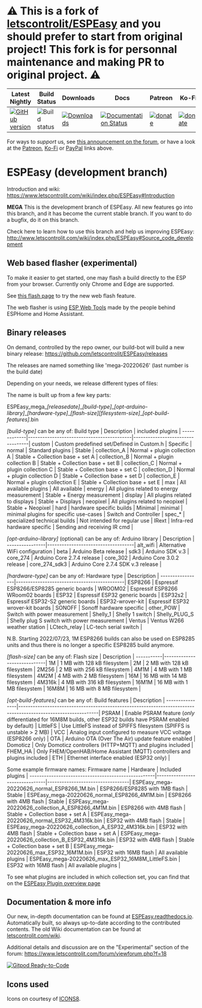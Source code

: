 # ⚠️ This is a fork of [letscontrolit/ESPEasy](https://github.com/letscontrolit/ESPEasy) and you should prefer to start from original project! This fork is for personnal maintenance and making PR to original project. ⚠️


|Latest Nightly  | Build Status | Downloads | Docs | Patreon | Ko-Fi | PayPal |
|-------|-------|-------|-------|-------|-------|-------|
| [![GitHub version](https://img.shields.io/github/release/letscontrolit/ESPEasy/all.svg)](https://github.com/letscontrolit/ESPEasy/releases/latest) | ![Build status](https://github.com/letscontrolit/ESPEasy/actions/workflows/build.yml/badge.svg) | [![Downloads](https://img.shields.io/github/downloads/letscontrolit/ESPEasy/total.svg)](https://github.com/letscontrolit/ESPEasy/releases) | [![Documentation Status](https://readthedocs.org/projects/espeasy/badge/?version=latest)](https://espeasy.readthedocs.io/en/latest/?badge=latest) | [![donate](https://img.shields.io/badge/donate-Patreon-blue.svg)](https://www.patreon.com/GrovkillenTDer) | [![donate](https://img.shields.io/badge/donate-KoFi-blue.svg)](https://ko-fi.com/grovkillentder) | [![donate](https://img.shields.io/badge/donate-PayPal-blue.svg)](https://www.paypal.me/espeasy) |

For ways to *support* us, see [this announcement on the forum](https://www.letscontrolit.com/forum/viewtopic.php?f=14&t=5787), or have a look at the [Patreon](https://www.patreon.com/GrovkillenTDer), [Ko-Fi](https://ko-fi.com/grovkillentder) or [PayPal](https://www.paypal.me/espeasy) links above.

# ESPEasy (development branch)


Introduction and wiki: https://www.letscontrolit.com/wiki/index.php/ESPEasy#Introduction

**MEGA**
This is the development branch of ESPEasy. All new features go into this branch, and it has become the current stable branch. If you want to do a bugfix, do it on this branch.


Check here to learn how to use this branch and help us improving ESPEasy: http://www.letscontrolit.com/wiki/index.php/ESPEasy#Source_code_development

## Web based flasher (experimental)

To make it easier to get started, one may flash a build directly to the ESP from your browser.
Currently only Chrome and Edge are supported.

See [this flash page](https://td-er.nl/ESPEasy/) to try the new web flash feature.

The web flasher is using [ESP Web Tools](https://esphome.github.io/esp-web-tools/) made by the people behind ESPHome and Home Assistant.


## Binary releases

On demand, controlled by the repo owner, our build-bot will build a new binary release: https://github.com/letscontrolit/ESPEasy/releases

The releases are named something like 'mega-20220626' (last number is the build date)

Depending on your needs, we release different types of files:

The name is built up from a few key parts:

ESPEasy_mega\_*[releasedate]*\_*[build-type]*\_*[opt-arduino-library]*\_*[hardware-type]*\_*[flash-size][filesystem-size]*\_*[opt-build-features]*.bin

*[build-type]* can be any of:
Build type   | Description                               | included plugins                 |
-------------|-------------------------------------------|----------------------------------|
custom       | Custom predefined set/Defined in Custom.h | Specific                         |
normal       | Standard plugins                          | Stable                           |
collection_A | Normal + plugin collection A              | Stable + Collection base + set A |
collection_B | Normal + plugin collection B              | Stable + Collection base + set B |
collection_C | Normal + plugin collection C              | Stable + Collection base + set C |
collection_D | Normal + plugin collection D              | Stable + Collection base + set D |
collection_E | Normal + plugin collection E              | Stable + Collection base + set E |
max          | All available plugins                     | All available                    |
energy       | All plugins related to energy measurement | Stable + Energy measurement      |
display      | All plugins related to displays           | Stable + Displays                |
neopixel     | All plugins related to neopixel           | Stable + Neopixel                |
hard         | hardware specific builds                  | Minimal                          |
minimal      | minimal plugins for specific use-cases    | Switch and Controller            |
spec_*       | specialized technical builds              | Not intended for regular use     |
IRext        | Infra-red hardware specific               | Sending and receiving IR cmd     |


*[opt-arduino-library]* (optional) can be any of:
Arduino library | Description                        |
----------------|------------------------------------|
alt_wifi        | Alternative WiFi configuration     |
beta            | Arduino Beta release               |
sdk3            | Arduino SDK v.3                    |
core_274        | Arduino Core 2.7.4 release         |
core_302        | Arduino Core 3.0.2 release         |
core_274_sdk3   | Arduino Core 2.7.4 SDK v.3 release |


*[hardware-type]* can be any of:
Hardware type    | Description                                 |
-----------------|---------------------------------------------|
ESP8266          | Espressif ESP8266/ESP8285 generic boards    |
WROOM02          | Espressif ESP8266 WRoom02 boards            |
ESP32            | Espressif ESP32 generic boards              |
ESP32s2          | Espressif ESP32-S2 generic boards           |
ESP32-wrover-kit | Espressif ESP32 wrover-kit boards           |
SONOFF           | Sonoff hardware specific                    |
other_POW        | Switch with power measurement               |
Shelly_1         | Shelly 1 switch                             |
Shelly_PLUG_S    | Shelly plug S switch with power measurement |
Ventus           | Ventus W266 weather station                 |
LCtech_relay     | LC-tech serial switch                       |

N.B. Starting 2022/07/23, 1M ESP8266 builds can also be used on ESP8285 units and thus there is no longer a specific ESP8285 build anymore.


*[flash-size]* can be any of:
Flash size | Description                 |
-----------|-----------------------------|
1M         | 1 MB with 128 kB filesystem |
2M         | 2 MB with 128 kB filesystem |
2M256      | 2 MB with 256 kB filesystem |
4M1M       | 4 MB with 1 MB filesystem   |
4M2M       | 4 MB with 2 MB filesystem   |
16M        | 16 MB with 14 MB filesystem |
4M316k     | 4 MB with 316 kB filesystem |
16M1M      | 16 MB with 1 MB filesystem  |
16M8M      | 16 MB with 8 MB filesystem  |


*[opt-build-features]* can be any of:
Build features  | Description                                                                                                   |
----------------|---------------------------------------------------------------------------------------------------------------|
PSRAM           | Enable PSRAM feature (*only* differentiated for 16M8M builds, other ESP32 builds have PSRAM enabled by default) |
LittleFS        | Use LittleFS instead of SPIFFS filesystem (SPIFFS is unstable \> 2 MB)                                        |
VCC             | Analog input configured to measure VCC voltage (ESP8266 only)                                                 |
OTA             | Arduino OTA (Over The Air) update feature enabled                                                             |
Domoticz        | Only Domoticz controllers (HTTP+MQTT) and plugins included                                                    |
FHEM_HA         | Only FHEM/OpenHAB/Home Assistant (MQTT) controllers and plugins included                                      |
ETH             | Ethernet interface enabled (ESP32 only)                                                                       |

Some example firmware names:
Firmware name                                       | Hardware                       | Included plugins                 |
----------------------------------------------------|--------------------------------|----------------------------------|
ESPEasy_mega-20220626_normal_ESP8266_1M.bin         | ESP8266/ESP8285 with 1MB flash | Stable                           |
ESPEasy_mega-20220626_normal_ESP8266_4M1M.bin       | ESP8266 with 4MB flash         | Stable                           |
ESPEasy_mega-20220626_collection_A_ESP8266_4M1M.bin | ESP8266 with 4MB flash         | Stable + Collection base + set A |
ESPEasy_mega-20220626_normal_ESP32_4M316k.bin       | ESP32 with 4MB flash           | Stable                           |
ESPEasy_mega-20220626_collection_A_ESP32_4M316k.bin | ESP32 with 4MB flash           | Stable + Collection base + set A |
ESPEasy_mega-20220626_collection_B_ESP32_4M316k.bin | ESP32 with 4MB flash           | Stable + Collection base + set B |
ESPEasy_mega-20220626_max_ESP32_16M1M.bin           | ESP32 with 16MB flash          | All available plugins            |
ESPEasy_mega-20220626_max_ESP32_16M8M_LittleFS.bin  | ESP32 with 16MB flash          | All available plugins            |

To see what plugins are included in which collection set, you can find that on the [ESPEasy Plugin overview page](https://espeasy.readthedocs.io/en/latest/Plugin/_Plugin.html)

## Documentation & more info

Our new, in-depth documentation can be found at [ESPEasy.readthedocs.io](https://espeasy.readthedocs.io/en/latest/). Automatically built, so always up-to-date according to the contributed contents. The old Wiki documentation can be found at [letscontrolit.com/wiki](https://www.letscontrolit.com/wiki/index.php?title=ESPEasy).

Additional details and discussion are on the "Experimental" section of the forum: https://www.letscontrolit.com/forum/viewforum.php?f=18

[![Gitpod Ready-to-Code](https://img.shields.io/badge/Gitpod-Ready--to--Code-blue?logo=gitpod)](https://gitpod.io/#https://github.com/letscontrolit/ESPEasy) 


## Icons used

Icons on courtesy of [ICONS8](https://icons8.com/).
